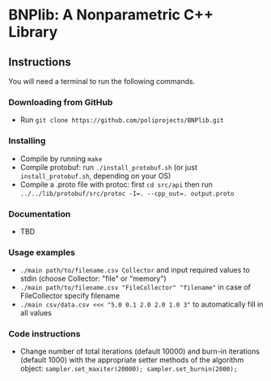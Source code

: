 # BNPlib: A Nonparametric C++ Library
## Instructions
You will need a terminal to run the following commands.

### Downloading from GitHub
* Run ```git clone https://github.com/poliprojects/BNPlib.git```

### Installing
* Compile by running ```make```
* Compile protobuf: run ```./install_protobuf.sh``` (or just
```install_protobuf.sh```, depending on your OS)
* Compile a .proto file with protoc: first ```cd src/api``` then run
```../../lib/protobuf/src/protoc -I=. --cpp_out=. output.proto```

### Documentation
* TBD

### Usage examples
* ```./main path/to/filename.csv Collector``` and input required values to stdin (choose Collector: "file" or "memory")
* ```./main path/to/filename.csv "FileCollector" "filename"``` in case of FileCollector specify filename
* ```./main csv/data.csv <<< "5.0 0.1 2.0 2.0 1.0 3"``` to automatically fill in
  all values

### Code instructions
* Change number of total iterations (default 10000) and burn-in iterations
  (default 1000) with the appropriate setter methods of the algorithm object:
  ```sampler.set_maxiter(20000); sampler.set_burnin(2000);```
